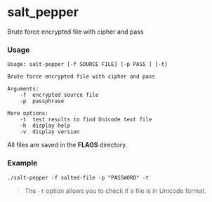 # salt_pepper
Brute force encrypted file with cipher and pass

### Usage 
```
Usage: salt-pepper [-f SOURCE FILE] [-p PASS ] [-t]

Brute force encrypted file with cipher and pass

Arguments: 
	-f	encrypted source file 
	-p	passphrase 
	
More options:
	-t 	test results to find Unicode text file	
	-h	display help
	-v	display version
```
All files are saved in the **FLAGS** directory. 

### Example
```
./salt-pepper -f salted-file -p "PASSWORD" -t
```
> The `-t` option allows you to check if a file is in Unicode format.
